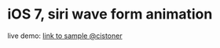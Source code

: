 iOS 7, siri wave form animation
========================

live demo: [link to sample @cistoner](http://cistoner.org/sample/iphwave/)
